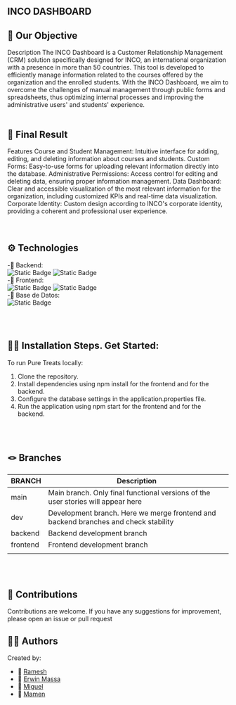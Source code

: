  ## INCO DASHBOARD<br>

## 🎯 Our Objective
Description
The INCO Dashboard is a Customer Relationship Management (CRM) solution specifically designed for INCO, an international organization with a presence in more than 50 countries. This tool is developed to efficiently manage information related to the courses offered by the organization and the enrolled students. With the INCO Dashboard, we aim to overcome the challenges of manual management through public forms and spreadsheets, thus optimizing internal processes and improving the administrative users' and students' experience.
<br><br>

## 💫 Final Result
Features
Course and Student Management: Intuitive interface for adding, editing, and deleting information about courses and students.
Custom Forms: Easy-to-use forms for uploading relevant information directly into the database.
Administrative Permissions: Access control for editing and deleting data, ensuring proper information management.
Data Dashboard: Clear and accessible visualization of the most relevant information for the organization, including customized KPIs and real-time data visualization.
Corporate Identity: Custom design according to INCO's corporate identity, providing a coherent and professional user experience.
<br><br><br>


## ⚙️ Technologies

-📍 Backend:    <br>
![Static Badge](https://img.shields.io/badge/expressL-4.18.2-green?logo=express)
![Static Badge](https://img.shields.io/badge/MySQL-3.9.1-blue?logo=MySQL) <br>
-📍 Frontend: <br>
![Static Badge](https://img.shields.io/badge/Boostrasp-5.3.2-violet?logo=bootstrap)
![Static Badge](https://img.shields.io/badge/vite-5.0.8-yellow?logo=vite) <br>
-📍 Base de Datos:<br>
![Static Badge](https://img.shields.io/badge/React-18.2.0-green?logo=react)



<br><br>


## 🚀🚀 Installation Steps. Get Started:

To run Pure Treats locally:

1. Clone the repository.
2. Install dependencies using npm install for the frontend and for the backend.
3. Configure the database settings in the application.properties file.
4. Run the application using npm start for the frontend and  for the backend.
   

<br><br>

## 🪢 Branches

| BRANCH   | Description                                                                           |
| -------- | ------------------------------------------------------------------------------------- |
| main     | Main branch. Only final functional versions of the user stories will appear here |
| dev      | Development branch. Here we merge frontend and backend branches and check stability |
| backend  | Backend development branch 
| frontend | Frontend development branch                                             |
                           |
<br><br>





## 🤝 Contributions

Contributions are welcome. If you have any suggestions for improvement, please open an issue or pull request
<br>




## 👩‍💻 Authors

Created by:
- 🔗 [Ramesh](https://github.com/RameshNada)
- 🔗 [Erwin Massa](https://github.com/Ermapla)
- 🔗 [Miguel](https://github.com/MiguelMeixoeiro)
- 🔗 [Mamen](https://github.com/MamenFB)
